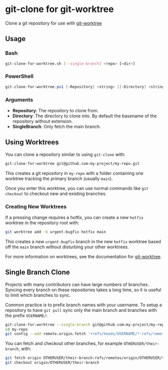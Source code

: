# git-clone for git-worktree

Clone a git repository for use with
[git-worktree](https://www.git-scm.com/docs/git-worktree)


## Usage

### Bash

```bash
git-clone-for-worktree.sh [--single-branch] <repo> [<dir>]
```

### PowerShell

```powershell
git-clone-for-worktree.ps1 [-Repository] <string> [[-Directory] <string>] [-SingleBranch]
```

### Arguments

* **Repository**: The repository to clone from.
* **Directory**: The directory to clone into. By default the basename of the repository without extension.
* **SingleBranch**: Only fetch the main branch.


## Using Worktrees

You can clone a repository similar to using `git-clone` with:

```bash
git-clone-for-worktree git@github.com:my-project/my-repo.git
```

This creates a git repository in `my-repo` with a folder
containing one worktree tracking the primary branch (usually `main`).

Once you enter this worktree, you can use normal commands like `git checkout`
to checkout new and existing branches.

### Creating New Worktrees

If a pressing change requires a hotfix, you can create a new `hotfix` worktree in the repository root with:

```bash
git worktree add -b urgent-bugfix hotfix main
```

This creates a new `urgent-bugfix` branch in the new `hotfix` worktree
based off the `main` branch without disturbing your other worktrees.

For more information on worktrees, see the documentation for [git-worktree](https://git-scm.com/docs/git-worktree).


## Single Branch Clone

Projects with many contributors can have large numbers of branches.
Syncing every branch on these repositories takes a long time,
so it is useful to limit which branches to sync.

Common practice is to prefix branch names with your username.
To setup a repository to have `git pull` sync only the main branch and branches with the prefix `USERNAME/`:

```bash
git-clone-for-worktree --single-branch git@github.com:my-project/my-repo.git
cd my-repo
git config --add remote.origin.fetch '+refs/heads/USERNAME/*:refs/remotes/origin/USERNAME/*'
```

You can fetch and checkout other branches, for example `OTHERUSER/their-branch`, with:

```bash
git fetch origin OTHERUSER/their-branch:refs/remotes/origin/OTHERUSER/their-branch
git checkout origin/OTHERUSER/their-branch
```